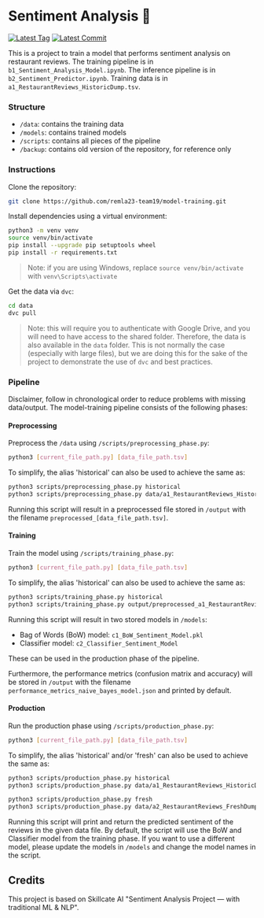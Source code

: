 # Sentiment Analysis 🎲

[![Latest Tag](https://img.shields.io/github/tag/remla23-team19/model-training.svg)](https://github.com/remla23-team19/model-training/tags) [![Latest Commit](https://img.shields.io/github/last-commit/remla23-team19/model-training.svg)](https://github.com/remla23-team19/model-training/commits/main)

This is a project to train a model that performs sentiment analysis on restaurant reviews.
The training pipeline is in `b1_Sentiment_Analysis_Model.ipynb`.
The inference pipeline is in `b2_Sentiment_Predictor.ipynb`.
Training data is in `a1_RestaurantReviews_HistoricDump.tsv`.

### Structure

- `/data`: contains the training data
- `/models`: contains trained models
- `/scripts`: contains all pieces of the pipeline
- `/backup`: contains old version of the repository, for reference only

### Instructions

Clone the repository:

```sh
git clone https://github.com/remla23-team19/model-training.git
```

Install dependencies using a virtual environment:

```sh
python3 -m venv venv
source venv/bin/activate
pip install --upgrade pip setuptools wheel
pip install -r requirements.txt
```

> Note: if you are using Windows, replace `source venv/bin/activate` with `venv\Scripts\activate`

Get the data via `dvc`:

```sh
cd data
dvc pull
```

> Note: this will require you to authenticate with Google Drive, and you will need to have access to the shared folder. Therefore, the data is also available in the `data` folder. This is not normally the case (especially with large files), but we are doing this for the sake of the project to demonstrate the use of `dvc` and best practices.


### Pipeline
Disclaimer, follow in chronological order to reduce problems with missing data/output.
The model-training pipeline consists of the following phases:

#### Preprocessing
Preprocess the `/data` using `/scripts/preprocessing_phase.py`:
```sh
python3 [current_file_path.py] [data_file_path.tsv]
```

To simplify, the alias 'historical' can also be used to achieve the same as:
```sh
python3 scripts/preprocessing_phase.py historical
python3 scripts/preprocessing_phase.py data/a1_RestaurantReviews_HistoricDump.tsv 
```

Running this script will result in a preprocessed file stored in `/output` with the filename `preprocessed_[data_file_path.tsv]`.

#### Training
Train the model using `/scripts/training_phase.py`:
```sh
python3 [current_file_path.py] [data_file_path.tsv]
```

To simplify, the alias 'historical' can also be used to achieve the same as:
```sh
python3 scripts/training_phase.py historical
python3 scripts/training_phase.py output/preprocessed_a1_RestaurantReviews_HistoricDump.tsv
```

Running this script will result in two stored models in `/models`:
* Bag of Words (BoW) model: `c1_BoW_Sentiment_Model.pkl`
* Classifier model: `c2_Classifier_Sentiment_Model`

These can be used in the production phase of the pipeline.

Furthermore, the performance metrics (confusion matrix and accuracy) will be stored in `/output` with the filename `performance_metrics_naive_bayes_model.json` and printed by default.

#### Production
Run the production phase using `/scripts/production_phase.py`:
```sh
python3 [current_file_path.py] [data_file_path.tsv]
```

To simplify, the alias 'historical' and/or 'fresh' can also be used to achieve the same as:
```sh
python3 scripts/production_phase.py historical
python3 scripts/production_phase.py data/a1_RestaurantReviews_HistoricDump.tsv

python3 scripts/production_phase.py fresh
python3 scripts/production_phase.py data/a2_RestaurantReviews_FreshDump.tsv
```

Running this script will print and return the predicted sentiment of the reviews in the given data file. By default, the script will use the BoW and Classifier model from the training phase. If you want to use a different model, please update the models in `/models` and change the model names in the script.

## Credits

This project is based on Skillcate AI "Sentiment Analysis Project — with traditional ML & NLP".
